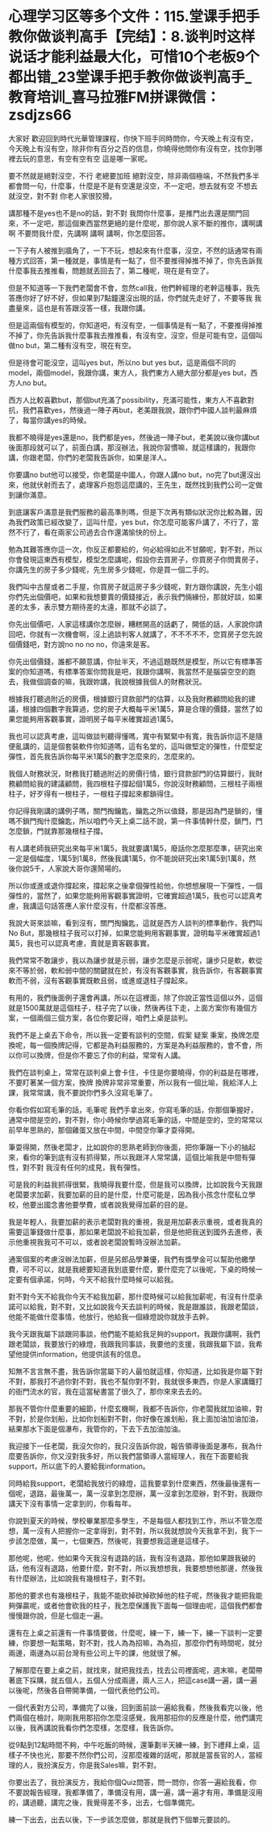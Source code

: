 # 心理学习区等多个文件：115.堂课手把手教你做谈判高手【完结】：8.谈判时这样说话才能利益最大化，可惜10个老板9个都出错_23堂课手把手教你做谈判高手_教育培训_喜马拉雅FM拼课微信：zsdjzs66

大家好 歡迎回到時代光華管理課程，你快下班手同時問你，今天晚上有沒有空，今天晚上有沒有空，除非你有百分之百的信息，你曉得他問你有沒有空，找你到哪裡去玩的意思，有空有空有空 這是哪一家呢。

要不然就是絕對沒空，不行 老總要加班 絕對沒空，除非兩個極端，不然我們多半都會問一句，什麼事，什麼是不是有空還是沒空，不一定吧，想去就有空 不想去就沒空，對不對 你老人家很狡猾。

講那種不是yes也不是no的話，對不對 我問你什麼事，是推門出去還是關門回來，不一定吧，那這個東西當然更絕的是什麼呢，那你說人家不斷的推你，講啊講啊 不要問我什麼，先講啊 講啊 講啊，你怎麼回答。

一下子有人被推到牆角了，一下不玩，想起來有什麼事，沒空，不然的話通常有兩種方式回答，第一種就是，事情是有一點了，但不要推得掉推不掉了，你先告訴我什麼事我去推推看，問題就丟回去了，第二種呢，現在是有空了。

但是不知道等一下我們老闆會不會，忽然call我，他們幹經理的老幹這種事，我先答應你好了好不好，但如果到7點鐘還沒出現的話，你們就先走好了，不要等我 我盡量來，這也是有答跟沒答一樣，我跟你講。

但是這兩個有模型的，你知道吧，有沒有空，一個事情是有一點了，不要推得掉推不掉了，你先告訴我什麼事我去推推看，有沒有空，沒空，但是可能有空，這個叫做no but，第二種有沒有空，現在有空。

但是待會可能沒空，這叫yes but，所以no but yes but，這是兩個不同的model，兩個model，我跟你講，東方人，我們東方人絕大部分都是yes but，西方人no but。

西方人比較喜歡but，那個but充滿了possibility，充滿可能性，東方人不喜歡對抗，我們喜歡yes，然後過一陣子再but，老美跟我說，跟你們中國人談判最麻煩了，每當你講yes的時候。

我都不曉得是yes還是no，我們都是yes，然後過一陣子but，老美說以後你講but後面那段就可以了，前面白講，那沒辦法，我說你習慣嘛，就這樣講的，我跟你講，你跟老闆，你們的老闆我告訴你，如果是洋人。

你要講no but他可以接受，你老闆是中國人，你跟人講no but，no完了but還沒出來，他就伏射而去了，處理客戶抱怨這麼講的，王先生，既然找到我們公司一定做到讓你滿意。

到底讓客戶滿意是我們服務的最高準則嗎，但是下次再有類似狀況你比較為難，因為我們政策已經改變了，這叫什麼，yes but，你怎麼可能客戶講了，不行了，當然不行了，看在兩家公司過去合作還滿愉快的份上。

勉為其難答應你這一次，你反正都要給的，何必給得如此不甘願呢，對不對，所以你會發現這東西有模型，模型怎麼講呢，假設你去買房子，你買房子你問賣房子，你講先生的房子多少錢呢，先生房多少錢呢，你是買一個二手的。

我們叫中古屋或者二手屋，你買房子就這房子多少錢呢，對方跟你講說，先生小姐你們先出個價吧，如果和我想要賣的價錢接近，表示我們倆緣份，那就好談，如果差的太多，表示雙方期待差的太遠，那就不必談了。

你先出個價吧，人家這樣講你怎麼辦，糟糕開高的話虧了，開低的話，人家說你請回吧，你就有一次機會啊，沒上過談判客人就講了，不不不不不，您買房子您先說個價錢吧，對方說no no no no，你遠來是客。

你先出個價錢，誰都不願意講，你扯半天，不過這題既然是模型，所以它有標準答案的你知道嗎，有標準答案你問我是吧，我跟你講啊，我當然不是腦袋空空的跑去，我做個調查的嘛，我跟妳講，我說根據我個人的財務狀況。

根據我打聽過附近的房價，根據銀行貸款部門的估算，以及我財務顧問給我的建議，根據四個數字我算過，您的房子大概每平米1萬5，算是合理的價錢，當然了如果您能夠用客觀事實，證明房子每平米確實超過1萬5。

我也可以認真考慮，這叫做談判聽得懂嗎，寬中有緊緊中有寬，我告訴你這不是隨便亂講的，這是個套裝軟件你知道嗎，這有名堂的，這叫做堅定的彈性，什麼堅定彈性，首先我告訴你每平米1萬5的數字怎麼來的，怎麼來的。

我個人財務狀況，財務我打聽過附近的房價行情，銀行貸款部門的估算銀行，我財務顧問給我的建議顧問，我四根柱子撐起個1萬5，你說沒財務顧問，三根柱子兩根柱子，好歹得有一根柱子，一根柱子撐起來都鎖得住。

你記得我剛講的講例子嗎，關門掏鑰匙，鑰匙之所以值錢，那是因為門是鎖的，懂嗎不鎖門掏什麼鑰匙，所以咱們今天上桌二話不說，第一件事情幹什麼，鎖門，門怎麼鎖，門就靠那幾根柱子撐。

有人講老師我研究出來每平米1萬5，我就要講1萬5，廢話你怎麼那麼準，研究出來一定是個幅度，1萬5到1萬8，然後我講1萬5，你不能說研究出來1萬5到1萬8，然後你說5千，人家說大哥你還鬧場的。

所以你或進或退你撐起來，撐起來之後拿個彈性給他，你想想展現一下彈性，一個彈性的，當然了，如果您能夠用客觀事實證明，它確實超過1萬5，我也可以認真考慮，我講這句話答應人家什麼沒有，什麼都沒答應。

我說大哥來談嘛，看到沒有，關門掏鑰匙，這就是西方人談判的標準動作，我們叫No But，那幾根柱子我可以打掉，如果您能夠用客觀事實，證明每平米確實超過1萬5，我也可以認真考慮，賣就是賣客觀事實。

我們常常不敢讓步，我以為讓步就是示弱，讓步怎麼是示弱呢，讓步只是軟，軟從來不等於弱，軟和弱中間的關鍵就在於，有沒有客觀事實，我告訴你，有客觀事實軟而不弱，沒有客觀事實既軟且弱，或進或退柱子撐起來。

有用的，我們後面例子還會再講，所以在這裡面，除了你說正當性這個以外，這個就是1500萬就是這個柱子，柱子完了以後，然後再往下走，上面方案你有幾個方案，一個兩個三個方案，各位你要記得，咱們上桌是談判。

我們不是上桌去下命令，所以我一定要有談判的空間，假案 疑案 秉案，換牌怎麼換呢，每一個換牌記得，它都是為利益服務的，方案是為利益服務的，會不會，所以你可以換牌，但是你不要忘了你的利益，常常有人講。

我們在談判桌上，常常在談判桌上會卡住，卡住是你要曉得，你的利益是在哪裡，不要盯著某一個方案，換牌 換牌非常非常重要，所以我有一個比喻，我給洋人上課，我常常講，我不要說你們多久沒寫毛筆了。

你看你假如寫毛筆的話，毛筆呢 我們手拿出來，你寫毛筆的話，你那個筆握好，通常中間是空的，對不對，你小時候你學過寫毛筆的話，中間是空的，空的常常以前早年思熟的，那個雞蛋又放在中間，中間空你筆才耍得開。

筆耍得開，然後老闆才，比如說你的思熟老師到你後面，把你筆蹦一下小的抽起來，看你的筆到底有沒有抓得緊，所以我跟洋人常常講，這個比喻我是中間有彈性，對不對 我沒有任何的成見，我有彈性。

可是我的利益我抓得很緊，我曉得我要什麼，但是我可以換牌，比如說我今天我跟老闆要求加薪，我要加薪的目的是什麼，什麼可能是，因為我小孩念什麼私立學校，他要出國念書他要學費，或者說我覺得加薪的目的是。

我是年輕人，我要加薪的表示老闆對我的重視，我是用加薪表示重視，或者我真的需要這筆錢做什麼事，那如果老闆說不給我加薪，但是他把我送到國外去進修，表示他重視我我可不可以，或者說老闆說暫時沒辦法加薪。

通案個案的考慮沒辦法加薪，但是另郎品學兼優，我們有獎學金可以幫助他繳學費，可不可以，就是我總要知道我到底要什麼，要什麼完了以後呢，下桌的時候一定要有個承諾，何時，今天不給我什麼時候可以給我。

對不對今天不給我你今天不給我加薪，那什麼時候可以給我加薪呢，有沒有什麼承諾可以給我，對不對，又比如說我今天去談判的時候，我是跟誰談，我跟老闆談，他能不能做什麼事情，他放行，他給我一個綠燈說你就放手去幹。

我今天跟我屬下談跟同事談，他們能不能給我足夠的support，我跟你講啊，我們跟老闆談，我要放行的綠燈，我跟我同事談，我要他的支援，我跟我屬下談，我希望他提供information，他提供該有的信息。

知無不言言無不盡，我告訴你當屬下的人最怕就這樣，你知道，比如我是你屬下對不對，那我打不過你對不對，我也不幫你對不對，我就很多東西，你是人家講鐵打的衙門流水的官，我在這當秘書當了很久了，那你來來去去的。

那我不管你什麼重要的細節，什麼玄機啊，我都不告訴你，你老闆我就加油嘛，對不對，於是你划船，比如你划船對不對，你好像在誰划船，我上面加油加油加油，結果那水下面是個瀑布，我管你的，下去下去加油加油。

我迎接下一任老闆，我沒欠你的，我只沒告訴你說，報告領導後面是瀑布，我為什麼要告訴你，你又沒對我多好，所以我們當領導人當經理人，我在下面要給我support，所以底下的人要給我information。

同時給我support，老闆給我放行的綠燈，這我要拿到什麼東西，然後最後還有一個呢，退路，最後萬一，萬一沒拿到怎麼辦，萬一沒拿到怎麼辦，對不對，我跟你講天下沒有事情一定拿到的，你看每年。

你說到夏天的時候，學校畢業那麼多學生，不是每個人都找到工作，所以不管怎麼想，萬一沒有人把握你一定拿得到，對不對，所以我就想說今天我拿不到，我下一步該怎麼做，萬一，七個東西，然後呢，我要想我這邊是這樣子。

那他呢，他呢，他如果今天我沒有退路的話，我有沒有退路，那他如果跟我破的話，他有沒有退路，他要什麼，對不對，所以我想想我，我要想想他那邊，然後我有什麼辦法，比如說我有幾根柱子，對不對。

那他的要求也有幾根柱子，我能不能砍掉砍掉砍掉他的柱子呢，然後我才能把我能夠彈贏呢，或者他會砍我的柱子，我怎麼保護我下面每一個理由呢，這個我們都會慢慢跟你說，但是七個走一遍。

還有在上桌之前還有一件事情要做，什麼呢，練一下，練一下，練一下談判一定要練，你要想一點策略，對不對，找人為為招嘛，為為招，那麼你們有時間呢，就分兩邊，兩邊為以前台灣有些公司上午的課，他就很了解。

了解那麼在要上桌之前，就找來，就把我找去，找去公司裡面呢，週末嘛，老闆帶著底下採購，就五個人，五個人分成兩邊，兩人三人，把這case講一遍，講一遍以後呢，然後各自帶開準備，一個代表他們公司。

一個代表對方公司，準備完了以後，回到面前談一遍給我看，然後我看完以後，他們兩個在檢討，剛剛我用那招你怎麼沒感覺，我用那招你的反應是什麼，他們講完以後，我再講說我看你們怎麼樣，怎麼樣，我告訴你。

從9點到12點時間不夠，中午吃飯的時候，還筆劃半天練一練，到下禮拜上桌，這樣子不快也光，那要不然你們公司，沒那麼複雜的話呢，那就是當長官的人，當經理的人，我扮演反方，你是我Sales嘛，對不對。

你要出去了，我扮演反方，我給你個Quiz問答，問一問你，你答一遍給我看，你不要說報告經理，我都準備了，準備沒有用，講一遍，講一遍才有用，準備是沒用的，講過聽，講完之後，我覺得差不多，出去，七個準備完。

練一下出去，出去以後，下一步該怎麼做，那就是我們下個單元要談的。